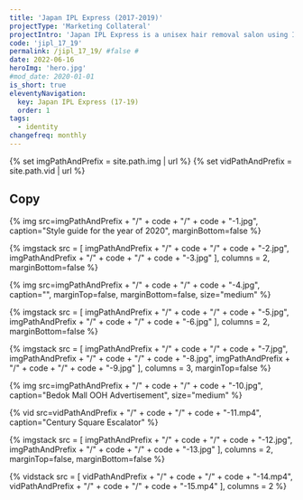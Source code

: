 ```yaml
---
title: 'Japan IPL Express (2017-2019)'
projectType: 'Marketing Collateral'
projectIntro: 'Japan IPL Express is a unisex hair removal salon using Intense Pulsed Light systems. They set themselves apart in the market by having <i>No Appointments, No Packages</i>, staying true to their motto by being “Simply Different”.<br><br>This young beauty brand identifies itself by being hassle free and fun, connecting with their consumers with tongue-in-cheek humour, which transcends into their marketing collateral.'
code: 'jipl_17_19'
permalink: /jipl_17_19/ #false #
date: 2022-06-16
heroImg: 'hero.jpg'
#mod_date: 2020-01-01
is_short: true
eleventyNavigation:
  key: Japan IPL Express (17-19)
  order: 1
tags: 
  - identity
changefreq: monthly
---
```

{% set imgPathAndPrefix = site.path.img | url %}
{% set vidPathAndPrefix = site.path.vid | url %}

## Copy

{% img src=imgPathAndPrefix + "/" + code + "/" + code + "-1.jpg", caption="Style guide for the year of 2020", marginBottom=false %}

{% imgstack src = [
    imgPathAndPrefix + "/" + code + "/" + code + "-2.jpg",
    imgPathAndPrefix + "/" + code + "/" + code + "-3.jpg"
    ],
    columns = 2,
    marginBottom=false
    %}

{% img src=imgPathAndPrefix + "/" + code + "/" + code + "-4.jpg", caption="", marginTop=false, marginBottom=false, size="medium" %}

{% imgstack src = [
    imgPathAndPrefix + "/" + code + "/" + code + "-5.jpg",
    imgPathAndPrefix + "/" + code + "/" + code + "-6.jpg"
    ],
    columns = 2,
    marginBottom=false
    %}

{% imgstack src = [
    imgPathAndPrefix + "/" + code + "/" + code + "-7.jpg",
    imgPathAndPrefix + "/" + code + "/" + code + "-8.jpg",
    imgPathAndPrefix + "/" + code + "/" + code + "-9.jpg"
    ],
    columns = 3,
    marginTop=false
    %}

{% img src=imgPathAndPrefix + "/" + code + "/" + code + "-10.jpg", caption="Bedok Mall OOH Advertisement", size="medium" %}
    
{% vid src=vidPathAndPrefix + "/" + code + "/" + code + "-11.mp4", caption="Century Square Escalator" %}

{% imgstack src = [
    imgPathAndPrefix + "/" + code + "/" + code + "-12.jpg",
    imgPathAndPrefix + "/" + code + "/" + code + "-13.jpg"
    ],
    columns = 2,
    marginTop=false,
    marginBottom=false
    %}

{% vidstack src = [
    vidPathAndPrefix + "/" + code + "/" + code + "-14.mp4",
    vidPathAndPrefix + "/" + code + "/" + code + "-15.mp4"
    ],
    columns = 2
    %}